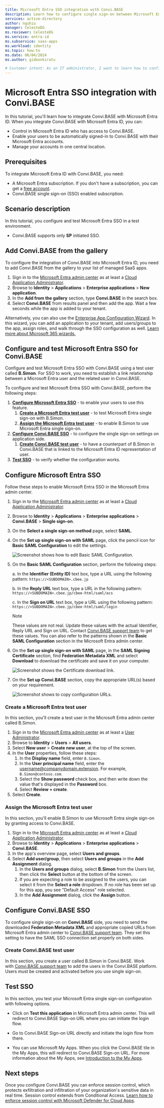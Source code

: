 ```yaml
---
title: Microsoft Entra SSO integration with Convi.BASE
description: Learn how to configure single sign-on between Microsoft Entra ID and Convi.BASE.
services: active-directory
author: nguhiu
manager: CelesteDG
ms.reviewer: CelesteDG
ms.service: entra-id
ms.subservice: saas-apps
ms.workload: identity
ms.topic: how-to
ms.date: 06/04/2024
ms.author: gideonkiratu

# Customer intent: As an IT administrator, I want to learn how to configure single sign-on between Microsoft Entra ID and Directory Services so that I can control who has access to Directory Services, enable automatic sign-in with Microsoft Entra accounts, and manage my accounts in one central location.
---
```


# Microsoft Entra SSO integration with Convi.BASE

In this tutorial, you'll learn how to integrate Convi.BASE with Microsoft Entra ID. When you integrate Convi.BASE with Microsoft Entra ID, you can:

* Control in Microsoft Entra ID who has access to Convi.BASE.
* Enable your users to be automatically signed-in to Convi.BASE with their Microsoft Entra accounts.
* Manage your accounts in one central location.

## Prerequisites

To integrate Microsoft Entra ID with Convi.BASE, you need:

* A Microsoft Entra subscription. If you don't have a subscription, you can get a [free account](https://azure.microsoft.com/free/).
* Convi.BASE single sign-on (SSO) enabled subscription.

## Scenario description

In this tutorial, you configure and test Microsoft Entra SSO in a test environment.

* Convi.BASE supports only **SP** initiated SSO.

## Add Convi.BASE from the gallery

To configure the integration of Convi.BASE into Microsoft Entra ID, you need to add Convi.BASE from the gallery to your list of managed SaaS apps.

1. Sign in to the [Microsoft Entra admin center](https://entra.microsoft.com) as at least a [Cloud Application Administrator](~/identity/role-based-access-control/permissions-reference.md#cloud-application-administrator).
1. Browse to **Identity** > **Applications** > **Enterprise applications** > **New application**.
1. In the **Add from the gallery** section, type **Convi.BASE** in the search box.
1. Select **Convi.BASE** from results panel and then add the app. Wait a few seconds while the app is added to your tenant.

Alternatively, you can also use the [Enterprise App Configuration Wizard](https://portal.office.com/AdminPortal/home?Q=Docs#/azureadappintegration). In this wizard, you can add an application to your tenant, add users/groups to the app, assign roles, and walk through the SSO configuration as well. [Learn more about Microsoft 365 wizards.](/microsoft-365/admin/misc/azure-ad-setup-guides)

## Configure and test Microsoft Entra SSO for Convi.BASE

Configure and test Microsoft Entra SSO with Convi.BASE using a test user called **B.Simon**. For SSO to work, you need to establish a link relationship between a Microsoft Entra user and the related user in Convi.BASE.

To configure and test Microsoft Entra SSO with Convi.BASE, perform the following steps:

1. **[Configure Microsoft Entra SSO](#configure-microsoft-entra-sso)** - to enable your users to use this feature.
    1. **[Create a Microsoft Entra test user](#create-a-microsoft-entra-test-user)** - to test Microsoft Entra single sign-on with B.Simon.
    1. **[Assign the Microsoft Entra test user](#assign-the-microsoft-entra-test-user)** - to enable B.Simon to use Microsoft Entra single sign-on.
1. **[Configure Convi.BASE SSO](#configure-convibase-sso)** - to configure the single sign-on settings on application side.
    1. **[Create Convi.BASE test user](#create-convibase-test-user)** - to have a counterpart of B.Simon in Convi.BASE that is linked to the Microsoft Entra ID representation of user.
1. **[Test SSO](#test-sso)** - to verify whether the configuration works.

## Configure Microsoft Entra SSO

Follow these steps to enable Microsoft Entra SSO in the Microsoft Entra admin center.

1. Sign in to the [Microsoft Entra admin center](https://entra.microsoft.com) as at least a [Cloud Application Administrator](~/identity/role-based-access-control/permissions-reference.md#cloud-application-administrator).
1. Browse to **Identity** > **Applications** > **Enterprise applications** > **Convi.BASE** > **Single sign-on**.
1. On the **Select a single sign-on method** page, select **SAML**.
1. On the **Set up single sign-on with SAML** page, click the pencil icon for **Basic SAML Configuration** to edit the settings.

   ![Screenshot shows how to edit Basic SAML Configuration.](common/edit-urls.png "Basic Configuration")

1. On the **Basic SAML Configuration** section, perform the following steps:

    a. In the **Identifier (Entity ID)** text box, type a URL using the following pattern:
    `https://<SUBDOMAIN>.cbee.jp`

    b. In the **Reply URL** text box, type a URL in the following pattern:
    ` https://<SUBDOMAIN>.cbee.jp/cbee-html/saml/acs `

    c. In the **Sign on URL** text box, type a URL using the following pattern:
    `https://<SUBDOMAIN>.cbee.jp/cbee-html/saml/login`

	> [!NOTE]
	> These values are not real. Update these values with the actual Identifier, Reply URL and Sign on URL. Contact [Convi.BASE support team](mailto:helpcenter@convibase.co.jp) to get these values. You can also refer to the patterns shown in the **Basic SAML Configuration** section in the Microsoft Entra admin center.

1. On the **Set up single sign-on with SAML** page, in the **SAML Signing Certificate** section, find **Federation Metadata XML** and select **Download** to download the certificate and save it on your computer.

	![Screenshot shows the Certificate download link.](common/metadataxml.png "Certificate")

1. On the **Set up Convi.BASE** section, copy the appropriate URL(s) based on your requirement.

	![Screenshot shows to copy configuration URLs.](common/copy-configuration-urls.png "Metadata")

### Create a Microsoft Entra test user

In this section, you'll create a test user in the Microsoft Entra admin center called B.Simon.

1. Sign in to the [Microsoft Entra admin center](https://entra.microsoft.com) as at least a [User Administrator](~/identity/role-based-access-control/permissions-reference.md#user-administrator).
1. Browse to **Identity** > **Users** > **All users**.
1. Select **New user** > **Create new user**, at the top of the screen.
1. In the **User** properties, follow these steps:
   1. In the **Display name** field, enter `B.Simon`.  
   1. In the **User principal name** field, enter the username@companydomain.extension. For example, `B.Simon@contoso.com`.
   1. Select the **Show password** check box, and then write down the value that's displayed in the **Password** box.
   1. Select **Review + create**.
1. Select **Create**.

### Assign the Microsoft Entra test user

In this section, you'll enable B.Simon to use Microsoft Entra single sign-on by granting access to Convi.BASE.

1. Sign in to the [Microsoft Entra admin center](https://entra.microsoft.com) as at least a [Cloud Application Administrator](~/identity/role-based-access-control/permissions-reference.md#cloud-application-administrator).
1. Browse to **Identity** > **Applications** > **Enterprise applications** > **Convi.BASE**.
1. In the app's overview page, select **Users and groups**.
1. Select **Add user/group**, then select **Users and groups** in the **Add Assignment** dialog.
   1. In the **Users and groups** dialog, select **B.Simon** from the Users list, then click the **Select** button at the bottom of the screen.
   1. If you are expecting a role to be assigned to the users, you can select it from the **Select a role** dropdown. If no role has been set up for this app, you see "Default Access" role selected.
   1. In the **Add Assignment** dialog, click the **Assign** button.

## Configure Convi.BASE SSO

To configure single sign-on on **Convi.BASE** side, you need to send the downloaded **Federation Metadata XML** and appropriate copied URLs from Microsoft Entra admin center to [Convi.BASE support team](mailto:helpcenter@convibase.co.jp). They set this setting to have the SAML SSO connection set properly on both sides.

### Create Convi.BASE test user

In this section, you create a user called B.Simon in Convi.BASE. Work with [Convi.BASE support team](mailto:helpcenter@convibase.co.jp) to add the users in the Convi.BASE platform. Users must be created and activated before you use single sign-on.

## Test SSO 

In this section, you test your Microsoft Entra single sign-on configuration with following options.
 
* Click on **Test this application** in Microsoft Entra admin center. This will redirect to Convi.BASE Sign-on URL where you can initiate the login flow.
 
* Go to Convi.BASE Sign-on URL directly and initiate the login flow from there.
 
* You can use Microsoft My Apps. When you click the Convi.BASE tile in the My Apps, this will redirect to Convi.BASE Sign-on URL. For more information about the My Apps, see [Introduction to the My Apps](https://support.microsoft.com/account-billing/sign-in-and-start-apps-from-the-my-apps-portal-2f3b1bae-0e5a-4a86-a33e-876fbd2a4510).

## Next steps

Once you configure Convi.BASE you can enforce session control, which protects exfiltration and infiltration of your organization's sensitive data in real time. Session control extends from Conditional Access. [Learn how to enforce session control with Microsoft Defender for Cloud Apps](/cloud-app-security/proxy-deployment-any-app).